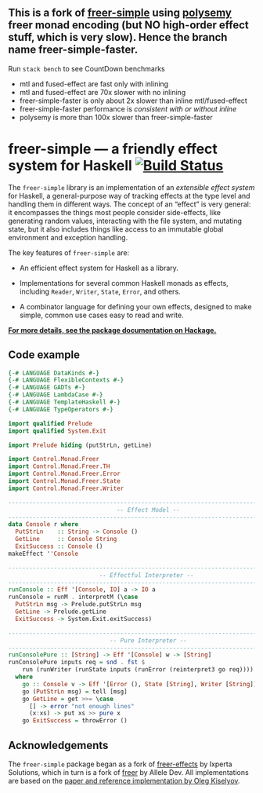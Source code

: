 ## This is a fork of [**freer-simple**](https://github.com/lexi-lambda/freer-simple) using [**polysemy**](https://github.com/polysemy-research/polysemy) freer monad encoding (but NO high-order effect stuff, which is very slow). Hence the branch name freer-simple-faster.

Run ```stack bench``` to see CountDown benchmarks
  - mtl and fused-effect are fast only with inlining
  - mtl and fused-effect are 70x slower with no inlining
  - freer-simple-faster is only about 2x slower than inline mtl/fused-effect
  - freer-simple-faster performance is *consistent with or without inline*
  - polysemy is more than 100x slower than freer-simple-faster


# freer-simple — a friendly effect system for Haskell [![Build Status](https://travis-ci.org/lexi-lambda/freer-simple.svg?branch=master)](https://travis-ci.org/lexi-lambda/freer-simple)

The `freer-simple` library is an implementation of an *extensible effect system* for Haskell, a general-purpose way of tracking effects at the type level and handling them in different ways. The concept of an “effect” is very general: it encompasses the things most people consider side-effects, like generating random values, interacting with the file system, and mutating state, but it also includes things like access to an immutable global environment and exception handling.

The key features of `freer-simple` are:

  - An efficient effect system for Haskell as a library.

  - Implementations for several common Haskell monads as effects, including `Reader`, `Writer`, `State`, `Error`, and others.

  - A combinator language for defining your own effects, designed to make simple, common use cases easy to read and write.

[**For more details, see the package documentation on Hackage.**](https://hackage.haskell.org/package/freer-simple)

## Code example

```haskell
{-# LANGUAGE DataKinds #-}
{-# LANGUAGE FlexibleContexts #-}
{-# LANGUAGE GADTs #-}
{-# LANGUAGE LambdaCase #-}
{-# LANGUAGE TemplateHaskell #-}
{-# LANGUAGE TypeOperators #-}

import qualified Prelude
import qualified System.Exit

import Prelude hiding (putStrLn, getLine)

import Control.Monad.Freer
import Control.Monad.Freer.TH
import Control.Monad.Freer.Error
import Control.Monad.Freer.State
import Control.Monad.Freer.Writer

--------------------------------------------------------------------------------
                               -- Effect Model --
--------------------------------------------------------------------------------
data Console r where
  PutStrLn    :: String -> Console ()
  GetLine     :: Console String
  ExitSuccess :: Console ()
makeEffect ''Console

--------------------------------------------------------------------------------
                          -- Effectful Interpreter --
--------------------------------------------------------------------------------
runConsole :: Eff '[Console, IO] a -> IO a
runConsole = runM . interpretM (\case
  PutStrLn msg -> Prelude.putStrLn msg
  GetLine -> Prelude.getLine
  ExitSuccess -> System.Exit.exitSuccess)

--------------------------------------------------------------------------------
                             -- Pure Interpreter --
--------------------------------------------------------------------------------
runConsolePure :: [String] -> Eff '[Console] w -> [String]
runConsolePure inputs req = snd . fst $
    run (runWriter (runState inputs (runError (reinterpret3 go req))))
  where
    go :: Console v -> Eff '[Error (), State [String], Writer [String]] v
    go (PutStrLn msg) = tell [msg]
    go GetLine = get >>= \case
      [] -> error "not enough lines"
      (x:xs) -> put xs >> pure x
    go ExitSuccess = throwError ()
```

## Acknowledgements

The `freer-simple` package began as a fork of [freer-effects](http://hackage.haskell.org/package/freer-effects) by Ixperta Solutions, which in turn is a fork of [freer](http://hackage.haskell.org/package/freer) by Allele Dev. All implementations are based on the [paper and reference implementation by Oleg Kiselyov](http://okmij.org/ftp/Haskell/extensible/more.pdf).
